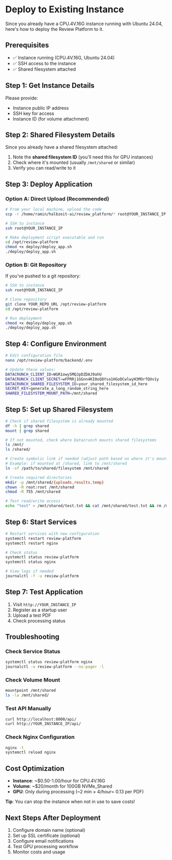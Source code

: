 # Deploy to Existing Instance

Since you already have a CPU.4V.16G instance running with Ubuntu 24.04, here's how to deploy the Review Platform to it.

## Prerequisites

- ✅ Instance running (CPU.4V.16G, Ubuntu 24.04)
- ✅ SSH access to the instance
- ✅ Shared filesystem attached

## Step 1: Get Instance Details

Please provide:
- Instance public IP address
- SSH key for access
- Instance ID (for volume attachment)

## Step 2: Shared Filesystem Details

Since you already have a shared filesystem attached:
1. Note the **shared filesystem ID** (you'll need this for GPU instances)
2. Check where it's mounted (usually `/mnt/shared` or similar)
3. Verify you can read/write to it

## Step 3: Deploy Application

### Option A: Direct Upload (Recommended)

```bash
# From your local machine, upload the code
scp -r /home/ramin/halbzeit-ai/review_platform/* root@YOUR_INSTANCE_IP:/opt/review-platform/

# SSH to instance
ssh root@YOUR_INSTANCE_IP

# Make deployment script executable and run
cd /opt/review-platform
chmod +x deploy/deploy_app.sh
./deploy/deploy_app.sh
```

### Option B: Git Repository

If you've pushed to a git repository:

```bash
# SSH to instance
ssh root@YOUR_INSTANCE_IP

# Clone repository
git clone YOUR_REPO_URL /opt/review-platform
cd /opt/review-platform

# Run deployment
chmod +x deploy/deploy_app.sh
./deploy/deploy_app.sh
```

## Step 4: Configure Environment

```bash
# Edit configuration file
nano /opt/review-platform/backend/.env

# Update these values:
DATACRUNCH_CLIENT_ID=WGR1owy5MQJpDZDAJ9ahU
DATACRUNCH_CLIENT_SECRET=wFPRRj1GGnn4KI0oQ8Ysa1HGoDCwlwyH3MOrfQUv1y
DATACRUNCH_SHARED_FILESYSTEM_ID=your_shared_filesystem_id_here
SECRET_KEY=generate_a_long_random_string_here
SHARED_FILESYSTEM_MOUNT_PATH=/mnt/shared
```

## Step 5: Set up Shared Filesystem

```bash
# Check if shared filesystem is already mounted
df -h | grep shared
mount | grep shared

# If not mounted, check where Datacrunch mounts shared filesystems
ls /mnt/
ls /shared/

# Create symbolic link if needed (adjust path based on where it's mounted)
# Example: if mounted at /shared, link to /mnt/shared
ln -sf /path/to/shared/filesystem /mnt/shared

# Create required directories
mkdir -p /mnt/shared/{uploads,results,temp}
chown -R root:root /mnt/shared
chmod -R 755 /mnt/shared

# Test read/write access
echo "test" > /mnt/shared/test.txt && cat /mnt/shared/test.txt && rm /mnt/shared/test.txt
```

## Step 6: Start Services

```bash
# Restart services with new configuration
systemctl restart review-platform
systemctl restart nginx

# Check status
systemctl status review-platform
systemctl status nginx

# View logs if needed
journalctl -f -u review-platform
```

## Step 7: Test Application

1. Visit `http://YOUR_INSTANCE_IP`
2. Register as a startup user
3. Upload a test PDF
4. Check processing status

## Troubleshooting

### Check Service Status
```bash
systemctl status review-platform nginx
journalctl -u review-platform --no-pager -l
```

### Check Volume Mount
```bash
mountpoint /mnt/shared
ls -la /mnt/shared/
```

### Test API Manually
```bash
curl http://localhost:8000/api/
curl http://YOUR_INSTANCE_IP/api/
```

### Check Nginx Configuration
```bash
nginx -t
systemctl reload nginx
```

## Cost Optimization

- **Instance**: ~$0.50-1.00/hour for CPU.4V.16G
- **Volume**: ~$20/month for 100GB NVMe_Shared
- **GPU**: Only during processing (~2 min × $4/hour = ~$0.13 per PDF)

**Tip**: You can stop the instance when not in use to save costs!

## Next Steps After Deployment

1. Configure domain name (optional)
2. Set up SSL certificate (optional) 
3. Configure email notifications
4. Test GPU processing workflow
5. Monitor costs and usage